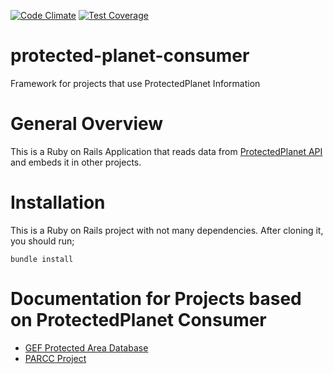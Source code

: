 [![Code Climate](https://codeclimate.com/github/unepwcmc/protected-planet-consumer/badges/gpa.svg)](https://codeclimate.com/github/unepwcmc/protected-planet-consumer)
[![Test Coverage](https://codeclimate.com/github/unepwcmc/protected-planet-consumer/badges/coverage.svg)](https://codeclimate.com/github/unepwcmc/protected-planet-consumer/coverage)

protected-planet-consumer
=========================

Framework for projects that use ProtectedPlanet Information

# General Overview

This is a Ruby on Rails Application that reads data from [ProtectedPlanet API](http://alpha.protectedplanet.net/api/v3/protected_areas/) and embeds it in other projects.

# Installation

This is a Ruby on Rails project with not many dependencies. After cloning it, you should run;

```
bundle install
```

# Documentation for Projects based on ProtectedPlanet Consumer

* [GEF Protected Area Database](docs/gef.md)
* [PARCC Project](docs/parcc.md)
